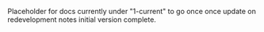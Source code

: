 Placeholder for docs currently under "1-current" to go once once update on redevelopment notes initial version complete.